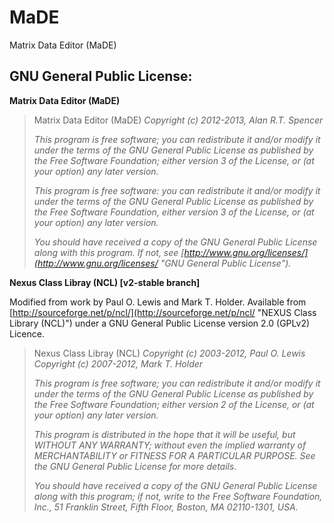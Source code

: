 MaDE
====

Matrix Data Editor (MaDE)


GNU General Public License:
---------------------------

__Matrix Data Editor (MaDE)__

> Matrix Data Editor (MaDE)
> _Copyright (c) 2012-2013, Alan R.T. Spencer_
>
> _This program is free software; you can redistribute it and/or_
> _modify it under the terms of the GNU General Public License_
> _as published by the Free Software Foundation; either version 3_
> _of the License, or (at your option) any later version._
>
> _This program is free software: you can redistribute it and/or modify_
> _it under the terms of the GNU General Public License as published by_
> _the Free Software Foundation, either version 3 of the License, or_
> _(at your option) any later version._
>
> _You should have received a copy of the GNU General Public License_
> _along with this program.  If not, see [http://www.gnu.org/licenses/](http://www.gnu.org/licenses/ "GNU General Public License")._

__Nexus Class Libray (NCL) [v2-stable branch]__

Modified from work by Paul O. Lewis and Mark T. Holder. Available from [http://sourceforge.net/p/ncl/](http://sourceforge.net/p/ncl/ "NEXUS Class Library (NCL)") under a GNU General Public License version 2.0 (GPLv2) Licence.

> Nexus Class Libray (NCL)
> _Copyright (c) 2003-2012, Paul O. Lewis_
> _Copyright (c) 2007-2012, Mark T. Holder_
>
> _This program is free software; you can redistribute it and/or_
> _modify it under the terms of the GNU General Public License_
> _as published by the Free Software Foundation; either version 2_
> _of the License, or (at your option) any later version._
>
> _This program is distributed in the hope that it will be useful,_
> _but WITHOUT ANY WARRANTY; without even the implied warranty of_
> _MERCHANTABILITY or FITNESS FOR A PARTICULAR PURPOSE.  See the_
> _GNU General Public License for more details._
>
> _You should have received a copy of the GNU General Public License_
> _along with this program; if not, write to the Free Software_
> _Foundation, Inc., 51 Franklin Street, Fifth Floor, Boston, MA  02110-1301, USA._

